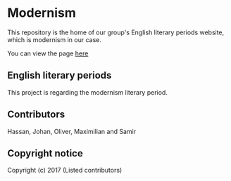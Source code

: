 # Modernism
This repository is the home of our group's English literary periods website, which is modernism in our case.

You can view the page [here](https://devmaximilian.github.io/modernism/)

## English literary periods
This project is regarding the modernism literary period.

## Contributors
Hassan, Johan, Oliver, Maximilian and Samir

## Copyright notice
Copyright (c) 2017 (Listed contributors)
